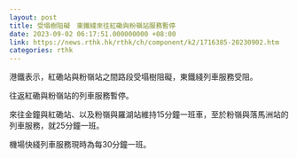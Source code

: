 ```yaml
---
layout: post
title: 受塌樹阻礙　東鐵綫來往紅磡與粉嶺站服務暫停
date: 2023-09-02 06:17:51.000000000 +08:00
link: https://news.rthk.hk/rthk/ch/component/k2/1716385-20230902.htm
categories: rthk
---
```


港鐵表示，紅磡站與粉嶺站之間路段受塌樹阻礙，東鐵綫列車服務受阻。

往返紅磡與粉嶺站的列車服務暫停。

來往金鐘與紅磡站、以及粉嶺與羅湖站維持15分鐘一班車，至於粉嶺與落馬洲站的列車服務，就25分鐘一班。

機場快綫列車服務現時為每30分鐘一班。
